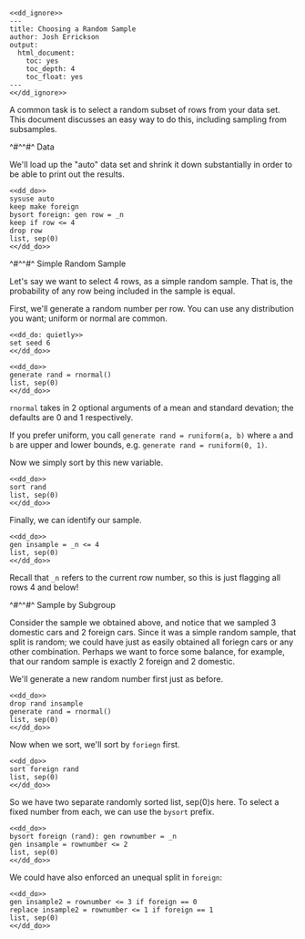 ~~~~
<<dd_ignore>>
---
title: Choosing a Random Sample
author: Josh Errickson
output:
  html_document:
    toc: yes
    toc_depth: 4
    toc_float: yes
---
<</dd_ignore>>
~~~~

A common task is to select a random subset of rows from your data set. This document discusses an easy way to do this, including sampling from subsamples.

^#^^#^ Data

We'll load up the "auto" data set and shrink it down substantially in order to be able to print out the results.

~~~~
<<dd_do>>
sysuse auto
keep make foreign
bysort foreign: gen row = _n
keep if row <= 4
drop row
list, sep(0)
<</dd_do>>
~~~~

^#^^#^ Simple Random Sample

Let's say we want to select 4 rows, as a simple random sample. That is, the probability of any row being included in the sample is equal.

First, we'll generate a random number per row. You can use any distribution you want; uniform or normal are common.

~~~~
<<dd_do: quietly>>
set seed 6
<</dd_do>>
~~~~

~~~~
<<dd_do>>
generate rand = rnormal()
list, sep(0)
<</dd_do>>
~~~~

`rnormal` takes in 2 optional arguments of a mean and standard devation; the defaults are 0 and 1 respectively.

If you prefer uniform, you call `generate rand = runiform(a, b)` where `a` and `b` are upper and lower bounds, e.g. `generate rand = runiform(0, 1)`.

Now we simply sort by this new variable.

~~~~
<<dd_do>>
sort rand
list, sep(0)
<</dd_do>>
~~~~

Finally, we can identify our sample.

~~~~
<<dd_do>>
gen insample = _n <= 4
list, sep(0)
<</dd_do>>
~~~~

Recall that `_n` refers to the current row number, so this is just flagging all rows 4 and below!

^#^^#^ Sample by Subgroup

Consider the sample we obtained above, and notice that we sampled 3 domestic cars and 2 foreign cars. Since it was a simple random sample, that split
is random; we could have just as easily obtained all foriegn cars or any other combination. Perhaps we want to force some balance, for example, that
our random sample is exactly 2 foreign and 2 domestic.

We'll generate a new random number first just as before.

~~~~
<<dd_do>>
drop rand insample
generate rand = rnormal()
list, sep(0)
<</dd_do>>
~~~~

Now when we sort, we'll sort by `foriegn` first.

~~~~
<<dd_do>>
sort foreign rand
list, sep(0)
<</dd_do>>
~~~~

So we have two separate randomly sorted list, sep(0)s here. To select a fixed number from each, we can use the `bysort` prefix.

~~~~
<<dd_do>>
bysort foreign (rand): gen rownumber = _n
gen insample = rownumber <= 2
list, sep(0)
<</dd_do>>
~~~~

We could have also enforced an unequal split in `foreign`:

~~~~
<<dd_do>>
gen insample2 = rownumber <= 3 if foreign == 0
replace insample2 = rownumber <= 1 if foreign == 1
list, sep(0)
<</dd_do>>
~~~~
